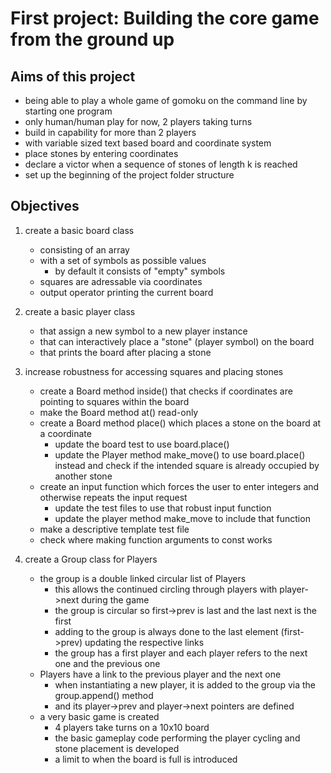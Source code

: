# First project: Building the core game from the ground up

## Aims of this project
* being able to play a whole game of gomoku on the command line by starting one program
* only human/human play for now, 2 players taking turns
* build in capability for more than 2 players
* with variable sized text based board and coordinate system
* place stones by entering coordinates
* declare a victor when a sequence of stones of length k is reached
* set up the beginning of the project folder structure


## Objectives
1. create a basic board class 
    * consisting of an array
    * with a set of symbols as possible values
        * by default it consists of "empty" symbols
    * squares are adressable via coordinates
    * output operator printing the current board

2. create a basic player class
    * that assign a new symbol to a new player instance
    * that can interactively place a "stone" (player symbol) on the board
    * that prints the board after placing a stone

3. increase robustness for accessing squares and placing stones
    * create a Board method inside() that checks if coordinates are pointing to squares within the board
    * make the Board method at() read-only
    * create a Board method place() which places a stone on the board at a coordinate
        * update the board test to use board.place()
        * update the Player method make_move() to use board.place() instead and check if the intended square is already occupied by another stone
    * create an input function which forces the user to enter integers and otherwise repeats the input request
        * update the test files to use that robust input function
        * update the player method make_move to include that function
    * make a descriptive template test file
    * check where making function arguments to const works

4. create a Group class for Players
    * the group is a double linked circular list of Players
        - this allows the continued circling through players with player->next during the game
        - the group is circular so first->prev is last and the last next is the first
        - adding to the group is always done to the last element (first->prev) updating the respective links
        - the group has a first player and each player refers to the next one and the previous one
    * Players have a link to the previous player and the next one
        - when instantiating a new player, it is added to the group via the group.append() method
        - and its player->prev and player->next pointers are defined
    * a very basic game is created
        - 4 players take turns on a 10x10 board
        - the basic gameplay code performing the player cycling and stone placement is developed
        - a limit to when the board is full is introduced
        
        
